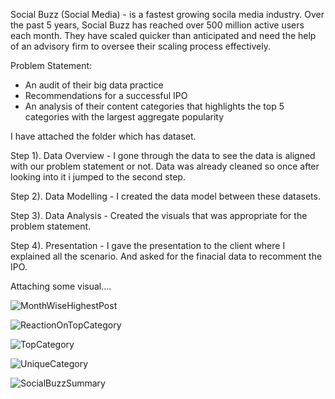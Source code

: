 Social Buzz (Social Media) - is a fastest growing socila media industry. Over the past 5 years, Social Buzz has reached over 500 million active users each month.
They have scaled quicker than anticipated and need the help of an advisory firm to oversee
their scaling process effectively. 

Problem Statement:
- An audit of their big data practice
- Recommendations for a successful IPO
- An analysis of their content categories that highlights the top 5 categories with the
largest aggregate popularity

I have attached the folder which has dataset. 

Step 1). Data Overview - I gone through the data to see the data is aligned with our problem statement or not. Data was already cleaned so once after looking into it i jumped to the second step.

Step 2). Data Modelling - I created the data model between these datasets.

Step 3). Data Analysis - Created the visuals that was appropriate for the problem statement.

Step 4). Presentation - I gave the presentation to the client where I explained all the scenario. And asked for the finacial data to recomment the IPO.

Attaching some visual....

![MonthWiseHighestPost](https://github.com/SumeshRajput02/Social-Buzz-Analysis/assets/141657974/1b08873e-1324-40b1-994b-fd80c87c8e8d)

![ReactionOnTopCategory](https://github.com/SumeshRajput02/Social-Buzz-Analysis/assets/141657974/0310ff56-53e1-4f1a-952c-5096456c0374)

![TopCategory](https://github.com/SumeshRajput02/Social-Buzz-Analysis/assets/141657974/aa346a63-4536-49c7-8b27-6815d2c718ef)

![UniqueCategory](https://github.com/SumeshRajput02/Social-Buzz-Analysis/assets/141657974/7e89af1b-ddae-4aed-9741-0b7627bb04a7)

![SocialBuzzSummary](https://github.com/SumeshRajput02/Social-Buzz-Analysis/assets/141657974/622e9f4c-ffc2-4f0c-b046-5056877f6848)




